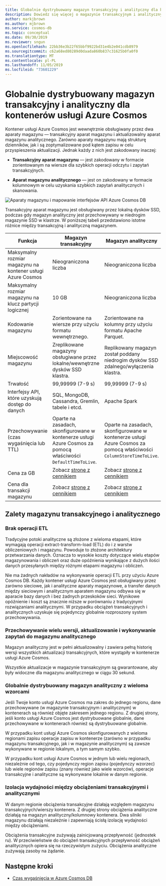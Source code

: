 ```yaml
---
title: Globalnie dystrybuowany magazyn transakcyjny i analityczny dla kontenerów usługi Azure Cosmos
description: Dowiedz się więcej o magazynie transakcyjnym i analitycznym oraz ich opcjach konfiguracji dla kontenerów usługi Azure Cosmos.
author: markjbrown
ms.author: mjbrown
ms.service: cosmos-db
ms.topic: conceptual
ms.date: 09/30/2019
ms.reviewer: sngun
ms.openlocfilehash: 22bb36e3b22f65bbf9922bd31e4b2e041cdb8979
ms.sourcegitcommit: c62a68ed80289d0daada860b837c31625b0fa0f0
ms.translationtype: MT
ms.contentlocale: pl-PL
ms.lasthandoff: 11/05/2019
ms.locfileid: "73601229"
---
```

# <a name="globally-distributed-transactional-and-analytical-storage-for-azure-cosmos-containers"></a>Globalnie dystrybuowany magazyn transakcyjny i analityczny dla kontenerów usługi Azure Cosmos

Kontener usługi Azure Cosmos jest wewnętrznie obsługiwany przez dwa aparaty magazynu — transakcyjny aparat magazynu i aktualizowalny aparat magazynu analitycznego. Zarówno aparaty magazynu mają strukturę dzienników, jak i są zoptymalizowane pod kątem zapisu w celu przyspieszenia aktualizacji. Jednak każdy z nich jest zakodowany inaczej:

* **Transakcyjny aparat magazynu** — jest zakodowany w formacie zorientowanym na wiersze dla szybkich operacji odczytu i zapytań transakcyjnych.

* **Aparat magazynu analitycznego** — jest on zakodowany w formacie kolumnowym w celu uzyskania szybkich zapytań analitycznych i skanowania.

![Aparaty magazynu i mapowanie interfejsów API Azure Cosmos DB](./media/globally-distributed-transactional-analytical-storage/storage-engines-api-mapping.png)

Transakcyjny aparat magazynu jest obsługiwany przez lokalną dysków SSD, podczas gdy magazyn analityczny jest przechowywany w niedrogim magazynie SSD w klastrze. W poniższej tabeli przedstawiono istotne różnice między transakcyjną i analityczną magazynem.


|Funkcja  |Magazyn transakcyjny  |Magazyn analityczny |
|---------|---------|---------|
|Maksymalny rozmiar magazynu na kontener usługi Azure Cosmos |   Nieograniczona liczba      |    Nieograniczona liczba     |
|Maksymalny rozmiar magazynu na klucz partycji logicznej   |   10 GB      |   Nieograniczona liczba      |
|Kodowanie magazynu  |   Zorientowane na wiersze przy użyciu formatu wewnętrznego.   |   Zorientowane na kolumny przy użyciu formatu Apache Parquet. |
|Miejscowość magazynu |   Zreplikowane magazyny obsługiwane przez lokalne/wewnętrzne dysków SSD klastra. |  Replikowany magazyn został poddany niedrogim dysków SSD zdalnego/wyłączenia klastra.       |
|Trwałość  |    99,99999 (7-9 s)     |  99,99999 (7-9 s)       |
|Interfejsy API, które uzyskują dostęp do danych  |   SQL, MongoDB, Cassandra, Gremlin, tabele i etcd.       | Apache Spark         |
|Przechowywanie (czas wygaśnięcia lub TTL)   |  Oparte na zasadach, skonfigurowane w kontenerze usługi Azure Cosmos za pomocą właściwości `DefaultTimeToLive`.       |   Oparte na zasadach, skonfigurowane w kontenerze usługi Azure Cosmos za pomocą właściwości `ColumnStoreTimeToLive`.      |
|Cena za GB    |   Zobacz [stronę z cennikiem](https://azure.microsoft.com/pricing/details/cosmos-db/)     |   Zobacz [stronę z cennikiem](https://azure.microsoft.com/pricing/details/cosmos-db/)        |
|Cena dla transakcji magazynu    |  Zobacz [stronę z cennikiem](https://azure.microsoft.com/pricing/details/cosmos-db/)         |   Zobacz [stronę z cennikiem](https://azure.microsoft.com/pricing/details/cosmos-db/)        |

## <a name="benefits-of-transactional-and-analytical-storage"></a>Zalety magazynu transakcyjnego i analitycznego

### <a name="no-etl-operations"></a>Brak operacji ETL

Tradycyjne potoki analityczne są złożone z wieloma etapami, które wymagają operacji extract-transform-load (ETL) do i z warstw obliczeniowych i magazynu. Powoduje to złożone architektury przetwarzania danych. Oznacza to wysokie koszty dotyczące wielu etapów magazynowania i obliczeń oraz duże opóźnienia wynikające z dużych ilości danych przesyłanych między różnymi etapami magazynu i obliczeń.  

Nie ma żadnych nakładów na wykonywanie operacji ETL przy użyciu Azure Cosmos DB. Każdy kontener usługi Azure Cosmos jest obsługiwany przez zarówno sieciowe, jak i analityczne aparaty magazynowe, a transfer danych między sieciowym i analitycznym aparatem magazynu odbywa się w aparacie bazy danych i bez żadnych przeskoków sieci. Wynikowe opóźnienie i koszt są znacznie niższe w porównaniu z tradycyjnymi rozwiązaniami analitycznymi. W przypadku obciążeń transakcyjnych i analitycznych uzyskuje się pojedynczy globalnie rozproszony system przechowywania.  

### <a name="store-multiple-versions-update-and-query-the-analytical-storage"></a>Przechowywanie wielu wersji, aktualizowanie i wykonywanie zapytań do magazynu analitycznego

Magazyn analityczny jest w pełni aktualizowalny i zawiera pełną historię wersji wszystkich aktualizacji transakcyjnych, które wystąpiły w kontenerze usługi Azure Cosmos.

Wszystkie aktualizacje w magazynie transakcyjnym są gwarantowane, aby były widoczne dla magazynu analitycznego w ciągu 30 sekund. 

### <a name="globally-distributed-multi-master-analytical-storage"></a>Globalnie dystrybuowany magazyn analityczny z wieloma wzorcami

Jeśli Twoje konto usługi Azure Cosmos ma zakres do jednego regionu, dane przechowywane (w magazynie transakcyjnym i analitycznym) w kontenerach są również objęte zakresem jednego regionu. Z drugiej strony, jeśli konto usługi Azure Cosmos jest dystrybuowane globalnie, dane przechowywane w kontenerach również są dystrybuowane globalnie.

W przypadku kont usługi Azure Cosmos skonfigurowanych z wieloma regionami zapisu operacje zapisu w kontenerze (zarówno w przypadku magazynu transakcyjnego, jak i w magazynie analitycznym) są zawsze wykonywane w regionie lokalnym, a tym samym szybko.

W przypadku kont usługi Azure Cosmos w jednym lub wielu regionach, niezależnie od tego, czy pojedynczy region zapisu (pojedynczy wzorzec) lub wiele regionów zapisu (znany również jako wiele wzorców), operacje transakcyjne i analityczne są wykonywane lokalnie w danym regionie.

### <a name="performance-isolation-between-transactional-and-analytical-workloads"></a>Izolacja wydajności między obciążeniami transakcyjnymi i analitycznymi

W danym regionie obciążenia transakcyjne działają względem magazynu transakcyjnych/wierszy kontenera. Z drugiej strony obciążenia analityczne działają na magazyn analityczny/kolumnowy kontenera. Dwa silniki magazynu działają niezależnie i zapewniają ścisłą izolację wydajności między obciążeniami.

Obciążenia transakcyjne zużywają zainicjowaną przepływność (jednostek ru). W przeciwieństwie do obciążeń transakcyjnych przepływność obciążeń analitycznych opiera się na rzeczywistym zużyciu. Obciążenia analityczne zużywają zasoby na żądanie.

## <a name="next-steps"></a>Następne kroki

* [Czas wygaśnięcia w Azure Cosmos DB](time-to-live.md)
